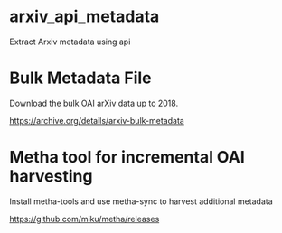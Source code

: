 # arxiv_api_metadata
Extract Arxiv metadata using api


# Bulk Metadata File
Download the bulk OAI arXiv data up to 2018.

https://archive.org/details/arxiv-bulk-metadata


# Metha tool for incremental OAI harvesting
Install metha-tools and use metha-sync to harvest additional metadata

https://github.com/miku/metha/releases
